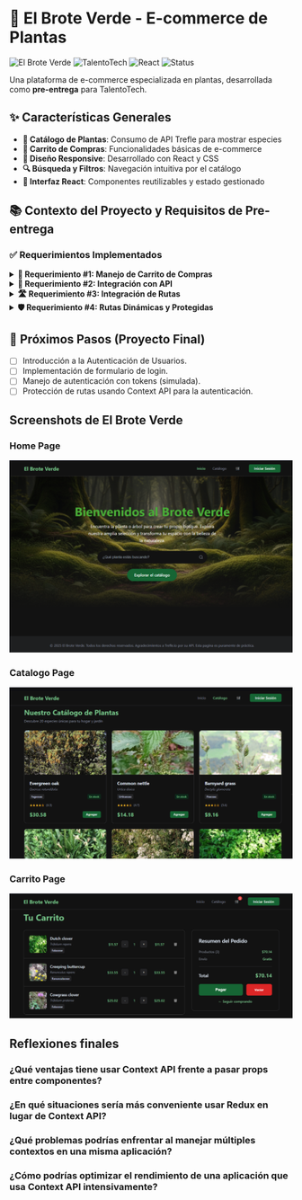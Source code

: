 # 🌱 El Brote Verde - E-commerce de Plantas

![El Brote Verde](https://img.shields.io/badge/El%20Brote%20Verde-E--commerce-brightgreen)
![TalentoTech](https://img.shields.io/badge/TalentoTech-Pre--Entrega-success)
![React](https://img.shields.io/badge/React-18.2.0-61DAFB?logo=react)
![Status](https://img.shields.io/badge/Status-🚀%20En%20Desarrollo-yellow)

Una plataforma de e-commerce especializada en plantas, desarrollada como **pre-entrega** para TalentoTech.

## ✨ Características Generales

- **🌿 Catálogo de Plantas**: Consumo de API Trefle para mostrar especies
- **🛒 Carrito de Compras**: Funcionalidades básicas de e-commerce
- **🎨 Diseño Responsive**: Desarrollado con React y CSS
- **🔍 Búsqueda y Filtros**: Navegación intuitiva por el catálogo
- **📱 Interfaz React**: Componentes reutilizables y estado gestionado

## 📚 Contexto del Proyecto y Requisitos de Pre-entrega

### ✅ Requerimientos Implementados

<details>
<summary><strong>🛒 Requerimiento #1: Manejo de Carrito de Compras</strong></summary>

- Componente para listar productos disponibles
- Hook `useState` para estado del carrito
- Eventos para agregar productos al carrito
- Componente visual del carrito
- Layout del eCommerce
</details>

<details>
<summary><strong>🔗 Requerimiento #2: Integración con API</strong></summary>

- Consumo de API Trefle para datos de plantas
- Gestión de estado con `useState`
- Manejo de efectos con `useEffect`
- Estados de carga y manejo de errores
- Actualización del diseño
- Ampliación del carrito
</details>

<details>
<summary><strong>🛣️ Requerimiento #3: Integración de Rutas</strong></summary>

- Implementación de React Router
- Componentes para cada sección
- Navegación entre productos
- Mejora en estados de carga y errores
</details>

<details>
<summary><strong>🛡️ Requerimiento #4: Rutas Dinámicas y Protegidas</strong></summary>

- Rutas dinámicas para detalles de producto
- Rutas protegidas para áreas de usuario
- Mejora de interactividad
- Navbar con navegación completa
</details>

## 🚀 Próximos Pasos (Proyecto Final)

- [ ] Introducción a la Autenticación de Usuarios.
- [ ] Implementación de formulario de login.
- [ ] Manejo de autenticación con tokens (simulada).
- [ ] Protección de rutas usando Context API para la autenticación. 

## Screenshots de El Brote Verde

### Home Page
![Descripción de la imagen](./screenshots/home.png)

### Catalogo Page
![Descripción de la imagen](./screenshots/catalogo.png)

### Carrito Page
![Descripción de la imagen](./screenshots/carrito.png)

## Reflexiones finales

### ¿Qué ventajas tiene usar Context API frente a pasar props entre componentes?

### ¿En qué situaciones sería más conveniente usar Redux en lugar de Context API?

### ¿Qué problemas podrías enfrentar al manejar múltiples contextos en una misma aplicación?

### ¿Cómo podrías optimizar el rendimiento de una aplicación que usa Context API intensivamente?
